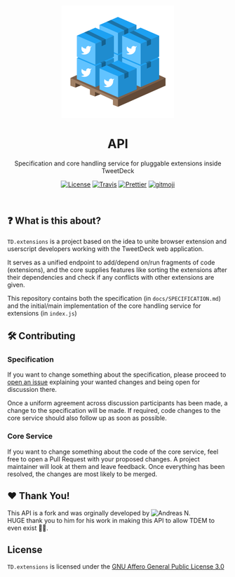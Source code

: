 <div align='center'>

  <a href='https://github.com/tdemapp/tdem/releases'>
    <img alt='TweetDeck Extension Manager' width='256px' src='https://raw.githubusercontent.com/tdemapp/assets/master/icon-1024.png' />
  </a>

  <h1> API </h1>
  <p> Specification and core handling service for pluggable extensions inside TweetDeck </p>

  [![License](https://img.shields.io/badge/license-agpl-blue.svg?longCache=true&style=for-the-badge)](https://github.com/tdemapp/api/blob/master/LICENSE) 
  [![Travis](https://img.shields.io/travis/tdemapp/api/master.svg?style=for-the-badge)](https://travis-ci.org/tdemapp/api) 
  [![Prettier](https://img.shields.io/badge/code--style-%20prettier-c596c7.svg?longCache=true&style=for-the-badge)](https://prettier.io/) 
  [![gitmoji](https://img.shields.io/badge/gitmoji-%20%F0%9F%98%9C%20%F0%9F%98%8D-FFDD67.svg?longCache=true&style=for-the-badge)](https://gitmoji.carloscuesta.me/) 

  <br />
</div>

## ❓ What is this about?
`TD.extensions` is a project based on the idea to unite browser extension and userscript developers working with
the TweetDeck web application.

It serves as a unified endpoint to add/depend on/run fragments of code (extensions), and the core supplies features
like sorting the extensions after their dependencies and check if any conflicts with other extensions are given.

This repository contains both the specification (in `docs/SPECIFICATION.md`) and the initial/main implementation of
the core handling service for extensions (in `index.js`)

## 🛠 Contributing

### Specification
If you want to change something about the specification, please proceed to [open an issue](https://github.com/DeckHack/TD.extensions/issues/new)
explaining your wanted changes and being open for discussion there.

Once a uniform agreement across discussion participants has been made, a change to the specification will be made. If required,
code changes to the core service should also follow up as soon as possible.

### Core Service
If you want to change something about the code of the core service, feel free to open a Pull Request with your proposed changes. 
A project maintainer will look at them and leave feedback. Once everything has been resolved, the changes are most likely to be
merged.

## ❤️ Thank You!
This API is a fork and was orginally developed by ![Andreas N](https://github.com/pixeldesu).  
HUGE thank you to him for his work in making this API to allow TDEM to even exist 🙌🏻.

## License

`TD.extensions` is licensed under the [GNU Affero General Public License 3.0](https://www.gnu.org/licenses/agpl-3.0.en.html)
